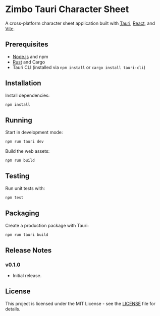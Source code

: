 # Zimbo Tauri Character Sheet

A cross-platform character sheet application built with [Tauri](https://tauri.app/), [React](https://react.dev/), and [Vite](https://vitejs.dev/).

## Prerequisites

- [Node.js](https://nodejs.org/) and npm
- [Rust](https://www.rust-lang.org/tools/install) and Cargo
- Tauri CLI (installed via `npm install` or `cargo install tauri-cli`)

## Installation

Install dependencies:

```bash
npm install
```

## Running

Start in development mode:

```bash
npm run tauri dev
```

Build the web assets:

```bash
npm run build
```

## Testing

Run unit tests with:

```bash
npm test
```

## Packaging

Create a production package with Tauri:

```bash
npm run tauri build
```

## Release Notes

### v0.1.0

- Initial release.
## License

This project is licensed under the MIT License - see the [LICENSE](LICENSE) file for details.